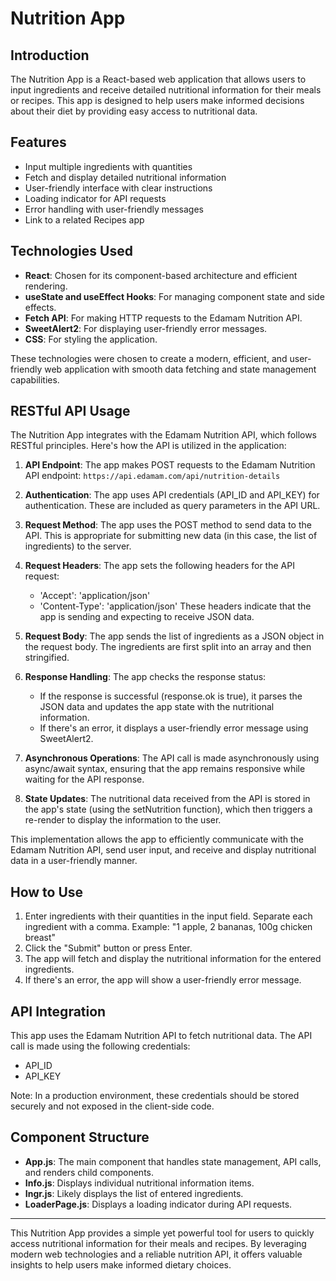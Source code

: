 # Nutrition App

## Introduction

The Nutrition App is a React-based web application that allows users to input ingredients and receive detailed nutritional information for their meals or recipes. This app is designed to help users make informed decisions about their diet by providing easy access to nutritional data.

## Features

- Input multiple ingredients with quantities
- Fetch and display detailed nutritional information
- User-friendly interface with clear instructions
- Loading indicator for API requests
- Error handling with user-friendly messages
- Link to a related Recipes app

## Technologies Used

- **React**: Chosen for its component-based architecture and efficient rendering.
- **useState and useEffect Hooks**: For managing component state and side effects.
- **Fetch API**: For making HTTP requests to the Edamam Nutrition API.
- **SweetAlert2**: For displaying user-friendly error messages.
- **CSS**: For styling the application.

These technologies were chosen to create a modern, efficient, and user-friendly web application with smooth data fetching and state management capabilities.

## RESTful API Usage

The Nutrition App integrates with the Edamam Nutrition API, which follows RESTful principles. Here's how the API is utilized in the application:

1. **API Endpoint**: The app makes POST requests to the Edamam Nutrition API endpoint:
   `https://api.edamam.com/api/nutrition-details`

2. **Authentication**: The app uses API credentials (API_ID and API_KEY) for authentication. These are included as query parameters in the API URL.

3. **Request Method**: The app uses the POST method to send data to the API. This is appropriate for submitting new data (in this case, the list of ingredients) to the server.

4. **Request Headers**: The app sets the following headers for the API request:
   - 'Accept': 'application/json'
   - 'Content-Type': 'application/json'
   These headers indicate that the app is sending and expecting to receive JSON data.

5. **Request Body**: The app sends the list of ingredients as a JSON object in the request body. The ingredients are first split into an array and then stringified.

6. **Response Handling**: The app checks the response status:
   - If the response is successful (response.ok is true), it parses the JSON data and updates the app state with the nutritional information.
   - If there's an error, it displays a user-friendly error message using SweetAlert2.

7. **Asynchronous Operations**: The API call is made asynchronously using async/await syntax, ensuring that the app remains responsive while waiting for the API response.

8. **State Updates**: The nutritional data received from the API is stored in the app's state (using the setNutrition function), which then triggers a re-render to display the information to the user.

This implementation allows the app to efficiently communicate with the Edamam Nutrition API, send user input, and receive and display nutritional data in a user-friendly manner.

## How to Use

1. Enter ingredients with their quantities in the input field. Separate each ingredient with a comma.
Example: "1 apple, 2 bananas, 100g chicken breast"
2. Click the "Submit" button or press Enter.
3. The app will fetch and display the nutritional information for the entered ingredients.
4. If there's an error, the app will show a user-friendly error message.

## API Integration

This app uses the Edamam Nutrition API to fetch nutritional data. The API call is made using the following credentials:

- API_ID
- API_KEY

Note: In a production environment, these credentials should be stored securely and not exposed in the client-side code.

## Component Structure

- **App.js**: The main component that handles state management, API calls, and renders child components.
- **Info.js**: Displays individual nutritional information items.
- **Ingr.js**: Likely displays the list of entered ingredients.
- **LoaderPage.js**: Displays a loading indicator during API requests.


---

This Nutrition App provides a simple yet powerful tool for users to quickly access nutritional information for their meals and recipes. By leveraging modern web technologies and a reliable nutrition API, it offers valuable insights to help users make informed dietary choices.
